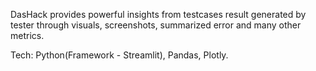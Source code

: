 DasHack provides powerful insights from testcases result generated by tester through visuals, screenshots, summarized error and many other metrics. 

Tech: Python(Framework - Streamlit), Pandas, Plotly.
